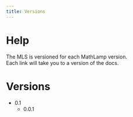 ```yaml
---
title: Versions
---
```


# Help

The MLS is versioned for each MathLamp version.  
Each link will take you to a version of the docs.

# Versions

* 0.1
    * 0.0.1